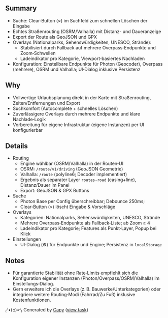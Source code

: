 ## Summary
- Suche: Clear‑Button (×) im Suchfeld zum schnellen Löschen der Eingabe
- Echtes Straßenrouting (OSRM/Valhalla) mit Distanz- und Daueranzeige
- Export der Route als GeoJSON und GPX
- Overlays (Nationalparks, Sehenswürdigkeiten, UNESCO, Strände):
  - Stabilisiert durch Fallback auf mehrere Overpass‑Endpunkte und Zoom‑Schwellen
  - Ladeindikator pro Kategorie, Viewport‑basiertes Nachladen
- Konfiguration: Einstellbare Endpunkte für Photon (Geocoder), Overpass (mehrere), OSRM und Valhalla; UI‑Dialog inklusive Persistenz

## Why
- Vollwertige Urlaubsplanung direkt in der Karte mit Straßenrouting, Zeiten/Entfernungen und Export
- Suchkomfort (Autocomplete + schnelles Löschen)
- Zuverlässigere Overlays durch mehrere Endpunkte und klare Nachlade‑Logik
- Vorbereitung für eigene Infrastruktur (eigene Instanzen) per UI konfigurierbar

## Details
- Routing
  - Engine wählbar (OSRM/Valhalla) in der Routen‑UI
  - OSRM: `/route/v1/driving` (GeoJSON Geometrie)
  - Valhalla: `/route` (polyline6; Decoder implementiert)
  - Ergebnis als separater Layer `routes-road` (casing+line), Distanz/Dauer im Panel
  - Export: GeoJSON & GPX Buttons
- Suche
  - Photon Base per Config überschreibbar; Debounce 250ms;
  - Clear‑Button (×) löscht Eingabe & Vorschläge
- Overlays
  - Kategorien: Nationalparks, Sehenswürdigkeiten, UNESCO, Strände
  - Mehrere Overpass‑Endpunkte als Fallback‑Liste; ab Zoom ≥ 4
  - Ladeindikator pro Kategorie; Features als Punkt‑Layer, Popup bei Klick
- Einstellungen
  - UI‑Dialog (⚙︎) für Endpunkte und Engine; Persistenz in `localStorage`

## Notes
- Für garantierte Stabilität ohne Rate‑Limits empfiehlt sich die Konfiguration eigener Instanzen (Photon/Overpass/OSRM/Valhalla) im Einstellungs‑Dialog.
- Gern erweitere ich die Overlays (z. B. Bauwerke/Unterkategorien) oder integriere weitere Routing‑Modi (Fahrrad/Zu Fuß) inklusive Kostenfunktionen.


₍ᐢ•(ܫ)•ᐢ₎ Generated by [Capy](https://capy.ai) ([view task](https://capy.ai/project/af7193b1-1b9b-42fa-b2be-605d968004f8/task/8ee8dfdb-65a5-47b8-b1a9-9208530ddf31))